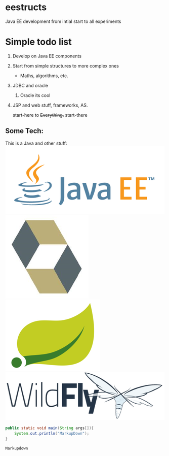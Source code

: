 # eestructs
Java EE development from intial start to all experiments


Simple todo list
======






1. Develop on Java EE components

2. Start from simple structures to more complex ones

    * Maths, algorithms, etc.

3. JDBC and oracle

    1. Oracle its cool

4. JSP and web stuff, frameworks, AS.

    start-here to ~~Everything.~~
    start-there

Some Tech:
------

This is a Java and other stuff: 
![Java EE Image][logo]
![Hibernate Image][logo2]
![Spring Image][logo3]
![WildFly Image](https://github.com/elozst/eestructs/blob/master/logos/javaeewild.png)


[logo]: https://github.com/elozst/eestructs/blob/master/logos/javaee1.png "JavaEE"
[logo2]: https://github.com/elozst/eestructs/blob/master/logos/javaeehibernate.png "JavaEE hibernate"
[logo3]: https://github.com/elozst/eestructs/blob/master/logos/javaeespring.png "JavaEE Spring"





```java
public static void main(String args[]){
    System.out.println("MarkupDown");
}
```

```
Markupdown
```
